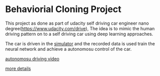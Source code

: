 # Behaviorial Cloning Project


This project as done as part of udacity self driving car engineer nano degree(https://www.udacity.com/drive), The idea is to mimic the human driving pattern on to a self driving car using deep learning approaches.

The car is driven in the [simulator](https://github.com/udacity/self-driving-car-sim) and the recorded data is used train the neural network and achieve a autonomosu control of the car.

[autonomosu driving video](https://www.youtube.com/watch?v=xbbJy47r-F0)

[more details](https://github.com/sumanth-nirmal/BehavioralCloning/blob/master/writeup_report.md)
